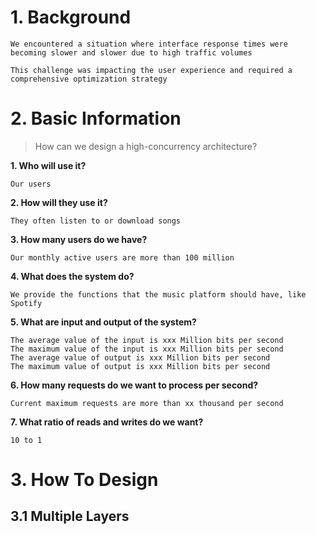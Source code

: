 # 1. Background

```
We encountered a situation where interface response times were becoming slower and slower due to high traffic volumes

This challenge was impacting the user experience and required a comprehensive optimization strategy
```

# 2. Basic Information
> How can we design a high-concurrency architecture?

**1. Who will use it?** 
```
Our users
```

**2. How will they use it?** 
```
They often listen to or download songs
```

**3. How many users do we have?**
```
Our monthly active users are more than 100 million
```

**4. What does the system do?**
```
We provide the functions that the music platform should have, like Spotify
```

**5. What are input and output of the system?**
```
The average value of the input is xxx Million bits per second
The maximum value of the input is xxx Million bits per second
The average value of output is xxx Million bits per second
The maximum value of output is xxx Million bits per second
```

**6. How many requests do we want to process per second?**
```
Current maximum requests are more than xx thousand per second
```

**7. What ratio of reads and writes do we want?**
```
10 to 1
```

# 3. How To Design

## 3.1 Multiple Layers

